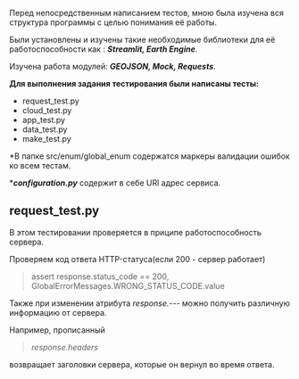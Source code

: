 Перед непосредственным написанием тестов, мною была изучена вся структура программы с целью понимания её работы. 

Были установлены и изучены такие необходимые библиотеки для её работоспособности как : **_Streamlit, Earth Engine_**.

Изучена работа модулей: **_GEOJSON, Mock, Requests_**.


**Для выполнения задания тестирования были написаны тесты:**
* request_test.py
* cloud_test.py
* app_test.py
* data_test.py
* make_test.py

*В папке src/enum/global_enum содержатся маркеры валидации ошибок ко всем тестам.

***_configuration.py_** содержит в себе URl адрес сервиса.
## request_test.py
В этом тестировании проверяется в приципе работоспособность сервера.

Проверяем код ответа HTTP-статуса(если 200 - сервер работает)
>assert response.status_code == 200, GlobalErrorMessages.WRONG_STATUS_CODE.value

Также при изменении атрибута _response.---_ можно получить различную информацию от сервера. 

Например, прописанный 
>_response.headers_

возвращает заголовки сервера, которые он вернул во время ответа.

